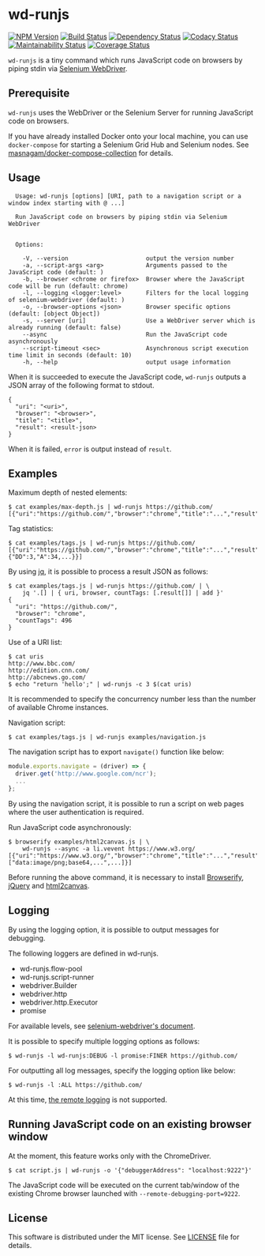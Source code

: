 # wd-runjs

[![NPM Version][npm-version]][npm-site]
[![Build Status][build-status]][build-site]
[![Dependency Status][dependency-status]][dependency-site]
[![Codacy Status][codacy-status]][codacy-site]
[![Maintainability Status][maintainability-status]][maintainability-site]
[![Coverage Status][coverage-status]][coverage-site]

`wd-runjs` is a tiny command which runs JavaScript code on browsers by piping
stdin via [Selenium WebDriver].

## Prerequisite

`wd-runjs` uses the WebDriver or the Selenium Server for running JavaScript code
on browsers.

If you have already installed Docker onto your local machine, you can use
`docker-compose` for starting a Selenium Grid Hub and Selenium nodes.  See
[masnagam/docker-compose-collection] for details.

## Usage

```
  Usage: wd-runjs [options] [URI, path to a navigation script or a window index starting with @ ...]

  Run JavaScript code on browsers by piping stdin via Selenium WebDriver


  Options:

    -V, --version                      output the version number
    -a, --script-args <arg>            Arguments passed to the JavaScript code (default: )
    -b, --browser <chrome or firefox>  Browser where the JavaScript code will be run (default: chrome)
    -l, --logging <logger:level>       Filters for the local logging of selenium-webdriver (default: )
    -o, --browser-options <json>       Browser specific options (default: [object Object])
    -s, --server [uri]                 Use a WebDriver server which is already running (default: false)
    --async                            Run the JavaScript code asynchronously
    --script-timeout <sec>             Asynchronous script execution time limit in seconds (default: 10)
    -h, --help                         output usage information
```

When it is succeeded to execute the JavaScript code, `wd-runjs` outputs a JSON
array of the following format to stdout.

```
{
  "uri": "<uri>",
  "browser": "<browser>",
  "title": "<title>",
  "result": <result-json>
}
```

When it is failed, `error` is output instead of `result`.

## Examples

Maximum depth of nested elements:

```
$ cat examples/max-depth.js | wd-runjs https://github.com/
[{"uri":"https://github.com/","browser":"chrome","title":"...","result":12}]
```

Tag statistics:

```
$ cat examples/tags.js | wd-runjs https://github.com/
[{"uri":"https://github.com/","browser":"chrome","title":"...","result":{"DD":3,"A":34,...}}]
```

By using [jq], it is possible to process a result JSON as follows:

```
$ cat examples/tags.js | wd-runjs https://github.com/ | \
    jq '.[] | { uri, browser, countTags: [.result[]] | add }'
{
  "uri": "https://github.com/",
  "browser": "chrome",
  "countTags": 496
}
```

Use of a URI list:

```
$ cat uris
http://www.bbc.com/
http://edition.cnn.com/
http://abcnews.go.com/
$ echo "return 'hello';" | wd-runjs -c 3 $(cat uris)
```

It is recommended to specify the concurrency number less than the number of
available Chrome instances.

Navigation script:

```
$ cat examples/tags.js | wd-runjs examples/navigation.js
```

The navigation script has to export `navigate()` function like below:

```javascript
module.exports.navigate = (driver) => {
  driver.get('http://www.google.com/ncr');
  ...
};
```

By using the navigation script, it is possible to run a script on web pages
where the user authentication is required.

Run JavaScript code asynchronously:

```
$ browserify examples/html2canvas.js | \
    wd-runjs --async -a li.vevent https://www.w3.org/
[{"uri":"https://www.w3.org/","browser":"chrome","title":"...","result":["data:image/png;base64,...",...]}]
```

Before running the above command, it is necessary to install [Browserify],
[jQuery] and [html2canvas].

## Logging

By using the logging option, it is possible to output messages for debugging.

The following loggers are defined in wd-runjs.

* wd-runjs.flow-pool
* wd-runjs.script-runner
* webdriver.Builder
* webdriver.http
* webdriver.http.Executor
* promise

For available levels, see [selenium-webdriver's document](http://seleniumhq.github.io/selenium/docs/api/javascript/module/selenium-webdriver/lib/logging_exports_Level.html).

It is possible to specify multiple logging options as follows:

```
$ wd-runjs -l wd-runjs:DEBUG -l promise:FINER https://github.com/
```

For outputting all log messages, specify the logging option like below:

```
$ wd-runjs -l :ALL https://github.com/
```

At this time, [the remote logging](https://github.com/SeleniumHQ/selenium/wiki/Logging)
is not supported.

## Running JavaScript code on an existing browser window

At the moment, this feature works only with the ChromeDriver.

```
$ cat script.js | wd-runjs -o '{"debuggerAddress": "localhost:9222"}'
```

The JavaScript code will be executed on the current tab/window of the existing
Chrome browser launched with `--remote-debugging-port=9222`.

## License

This software is distributed under the MIT license.  See [LICENSE](./LICENSE)
file for details.

[npm-version]: https://img.shields.io/npm/v/wd-runjs.svg
[npm-site]: https://www.npmjs.com/package/wd-runjs
[build-status]: https://travis-ci.org/masnagam/wd-runjs.svg?branch=master
[build-site]: https://travis-ci.org/masnagam/wd-runjs
[dependency-status]: https://gemnasium.com/badges/github.com/masnagam/wd-runjs.svg
[dependency-site]: https://gemnasium.com/github.com/masnagam/wd-runjs
[codacy-status]: https://api.codacy.com/project/badge/Grade/93778b9da3c14490807a75efd893fc55
[codacy-site]: https://www.codacy.com/app/masnagam/wd-runjs?utm_source=github.com&amp;utm_medium=referral&amp;utm_content=masnagam/wd-runjs&amp;utm_campaign=Badge_Grade
[maintainability-status]: https://api.codeclimate.com/v1/badges/b051a52030c4f03b325e/maintainability
[maintainability-site]: https://codeclimate.com/github/masnagam/wd-runjs/maintainability
[coverage-status]: https://api.codeclimate.com/v1/badges/b051a52030c4f03b325e/test_coverage
[coverage-site]: https://codeclimate.com/github/masnagam/wd-runjs/test_coverage
[Selenium WebDriver]: https://www.npmjs.com/package/selenium-webdriver
[jq]: https://stedolan.github.io/jq/
[masnagam/docker-compose-collection]: https://github.com/masnagam/docker-compose-collection/tree/master/selenium-grid
[Browserify]: http://browserify.org/
[jQuery]: http://jquery.com/
[html2canvas]: http://html2canvas.hertzen.com/
